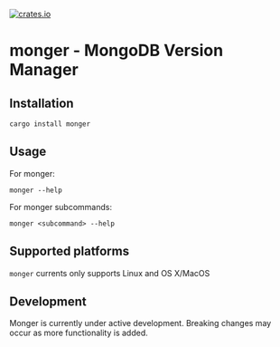 [![crates.io](https://img.shields.io/crates/v/monger.svg)](https://crates.io/crates/monger)

# monger - MongoDB Version Manager

## Installation

```
cargo install monger
```

## Usage

For monger:

```
monger --help
```

For monger subcommands:

```
monger <subcommand> --help
```

## Supported platforms

`monger` currents only supports Linux and OS X/MacOS

## Development

Monger is currently under active development. Breaking changes may occur as more functionality is
added.
